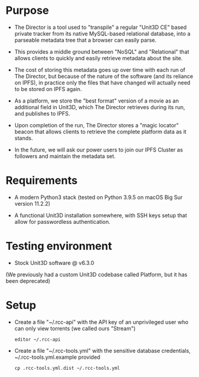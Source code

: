Purpose
=======
* The Director is a tool used to "transpile" a regular "Unit3D CE" 
  based private tracker from its native MySQL-based relational database,
  into a parseable metadata tree that a browser can easily parse.

* This provides a middle ground between "NoSQL" and "Relational" that allows
  clients to quickly and easily retrieve metadata about the site.

* The cost of storing this metadata goes up over time with each run of The Director,
  but because of the nature of the software (and its reliance on IPFS), in practice
  only the files that have changed will actually need to be stored on IPFS again.

* As a platform, we store the "best format" version of a movie as an additional field in Unit3D,
  which The Director retrieves during its run, and publishes to IPFS.

* Upon completion of the run, The Director stores a "magic locator" beacon that allows clients to
  retrieve the complete platform data as it stands.

* In the future, we will ask our power users to join our IPFS Cluster as followers and maintain the metadata set.

Requirements
============

* A modern Python3 stack (tested on Python 3.9.5 on macOS Big Sur version 11.2.2)

* A functional Unit3D installation somewhere, with SSH keys setup that allow for passwordless authentication.

Testing environment
===================
* Stock Unit3D software @ v6.3.0

(We previously had a custom Unit3D codebase called Platform, but it has been deprecated)

Setup
=====
* Create a file "~/.rcc-api" with the API key of an unprivileged user who can only view torrents (we called ours "Stream")

  `editor ~/.rcc-api`

* Create a file "~/.rcc-tools.yml" with the sensitive database credentials, ~/.rcc-tools.yml.example provided

  `cp .rcc-tools.yml.dist ~/.rcc-tools.yml`

